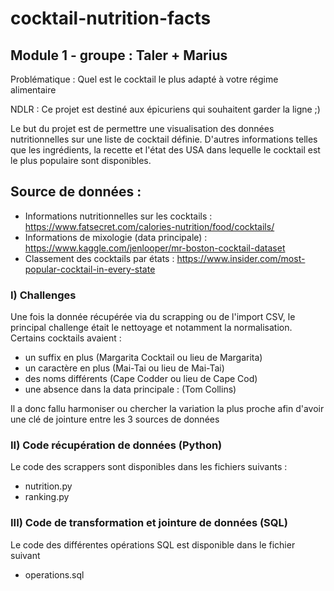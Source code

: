 # cocktail-nutrition-facts

## Module 1 -  groupe : Taler + Marius

Problématique : Quel est le cocktail le plus adapté à votre régime alimentaire

NDLR : Ce projet est destiné aux épicuriens qui souhaitent garder la ligne ;) 

Le but du projet est de permettre une visualisation des données nutritionnelles sur une liste de cocktail définie.
D'autres informations telles que les ingrédients, la recette et l'état des USA dans lequelle le cocktail est le plus populaire sont disponibles.

## Source de données :

- Informations nutritionnelles sur les cocktails : https://www.fatsecret.com/calories-nutrition/food/cocktails/
- Informations de mixologie (data principale) : https://www.kaggle.com/jenlooper/mr-boston-cocktail-dataset
- Classement des cocktails par états : https://www.insider.com/most-popular-cocktail-in-every-state

### I) Challenges

Une fois la donnée récupérée via du scrapping ou de l'import CSV, le principal challenge était le nettoyage et notamment la normalisation.
Certains cocktails avaient :
- un suffix en plus (Margarita Cocktail ou lieu de Margarita) 
- un caractère en plus (Mai-Tai ou lieu de Mai-Tai)
- des noms différents (Cape Codder ou lieu de Cape Cod)
- une absence dans la data principale : (Tom Collins)

Il a donc fallu harmoniser ou chercher la variation la plus proche afin d'avoir une clé de jointure entre les 3 sources de données

### II) Code récupération de données (Python)

Le code des scrappers sont disponibles dans les fichiers suivants :
- nutrition.py
- ranking.py
    
    
### III) Code de transformation et jointure de données (SQL)

Le code des différentes opérations SQL est disponible dans le fichier suivant
- operations.sql


